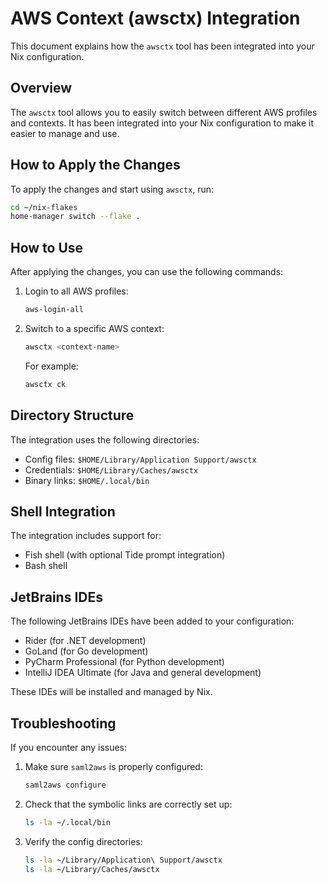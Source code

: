 # AWS Context (awsctx) Integration

This document explains how the `awsctx` tool has been integrated into your Nix configuration.

## Overview

The `awsctx` tool allows you to easily switch between different AWS profiles and contexts. It has been integrated into your Nix configuration to make it easier to manage and use.

## How to Apply the Changes

To apply the changes and start using `awsctx`, run:

```bash
cd ~/nix-flakes
home-manager switch --flake .
```

## How to Use

After applying the changes, you can use the following commands:

1. Login to all AWS profiles:
   ```bash
   aws-login-all
   ```

2. Switch to a specific AWS context:
   ```bash
   awsctx <context-name>
   ```
   For example:
   ```bash
   awsctx ck
   ```

## Directory Structure

The integration uses the following directories:

- Config files: `$HOME/Library/Application Support/awsctx`
- Credentials: `$HOME/Library/Caches/awsctx`
- Binary links: `$HOME/.local/bin`

## Shell Integration

The integration includes support for:

- Fish shell (with optional Tide prompt integration)
- Bash shell

## JetBrains IDEs

The following JetBrains IDEs have been added to your configuration:

- Rider (for .NET development)
- GoLand (for Go development)
- PyCharm Professional (for Python development)
- IntelliJ IDEA Ultimate (for Java and general development)

These IDEs will be installed and managed by Nix.

## Troubleshooting

If you encounter any issues:

1. Make sure `saml2aws` is properly configured:
   ```bash
   saml2aws configure
   ```

2. Check that the symbolic links are correctly set up:
   ```bash
   ls -la ~/.local/bin
   ```

3. Verify the config directories:
   ```bash
   ls -la ~/Library/Application\ Support/awsctx
   ls -la ~/Library/Caches/awsctx
   ```
